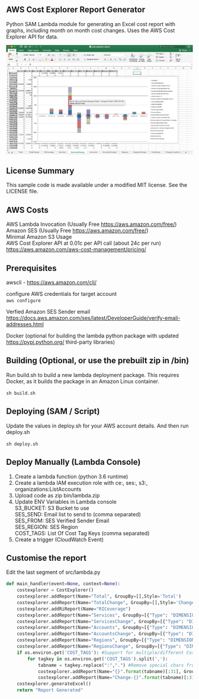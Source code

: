 ## AWS Cost Explorer Report Generator

Python SAM Lambda module for generating an Excel cost report with graphs, including month on month cost changes. Uses the AWS Cost Explorer API for data.

![screenshot](https://github.com/aws-samples/aws-cost-explorer-report/blob/master/screenshot.png)

## License Summary

This sample code is made available under a modified MIT license. See the LICENSE file.

## AWS Costs
AWS Lambda Invocation (Usually Free https://aws.amazon.com/free/)  
Amazon SES (Usually Free https://aws.amazon.com/free/)  
Minimal Amazon S3 Usage  
AWS Cost Explorer API at 0.01c per API call (about 24c per run)  
https://aws.amazon.com/aws-cost-management/pricing/

## Prerequisites
awscli - https://aws.amazon.com/cli/  

configure AWS credentials for target account  
`aws configure` 

Verfied Amazon SES Sender email  
https://docs.aws.amazon.com/ses/latest/DeveloperGuide/verify-email-addresses.html
 
Docker (optional for building the lambda python package with updated https://pypi.python.org/ third-party libraries)

## Building (Optional, or use the prebuilt zip in /bin)
Run build.sh to build a new lambda deployment package.
This requires Docker, as it builds the package in an Amazon Linux container.

`sh build.sh`

## Deploying (SAM / Script)
Update the values in deploy.sh for your AWS account details.
And then run deploy.sh

`sh deploy.sh`

## Deploy Manually (Lambda Console)
1. Create a lambda function (python 3.6 runtime)
2. Create a lambda IAM execution role with ce:, ses:, s3:, organizations:ListAccounts
3. Upload code as zip bin/lambda.zip
4. Update ENV Variables in Lambda console  
  S3_BUCKET: S3 Bucket to use  
  SES_SEND: Email list to send to (comma separated)  
  SES_FROM: SES Verified Sender Email  
  SES_REGION: SES Region  
  COST_TAGS: List Of Cost Tag Keys (comma separated)  
5. Create a trigger (CloudWatch Event)

## Customise the report
Edit the last segment of src/lambda.py

```python
def main_handler(event=None, context=None): 
    costexplorer = CostExplorer()
    costexplorer.addReport(Name="Total", GroupBy=[],Style='Total')
    costexplorer.addReport(Name="TotalChange", GroupBy=[],Style='Change')
    costexplorer.addRiReport(Name="RICoverage")
    costexplorer.addReport(Name="Services", GroupBy=[{"Type": "DIMENSION","Key": "SERVICE"}],Style='Total')
    costexplorer.addReport(Name="ServicesChange", GroupBy=[{"Type": "DIMENSION","Key": "SERVICE"}],Style='Change')
    costexplorer.addReport(Name="Accounts", GroupBy=[{"Type": "DIMENSION","Key": "LINKED_ACCOUNT"}],Style='Total')
    costexplorer.addReport(Name="AccountsChange", GroupBy=[{"Type": "DIMENSION","Key": "LINKED_ACCOUNT"}],Style='Change')
    costexplorer.addReport(Name="Regions", GroupBy=[{"Type": "DIMENSION","Key": "REGION"}],Style='Total')
    costexplorer.addReport(Name="RegionsChange", GroupBy=[{"Type": "DIMENSION","Key": "REGION"}],Style='Change')
    if os.environ.get('COST_TAGS'): #Support for multiple/different Cost Allocation tags
        for tagkey in os.environ.get('COST_TAGS').split(','):
            tabname = tagkey.replace(":",".") #Remove special chars from Excel tabname
            costexplorer.addReport(Name="{}".format(tabname)[:31], GroupBy=[{"Type": "TAG","Key": tagkey}],Style='Total')
            costexplorer.addReport(Name="Change-{}".format(tabname)[:31], GroupBy=[{"Type": "TAG","Key": tagkey}],Style='Change')
    costexplorer.generateExcel()
    return "Report Generated"
```

